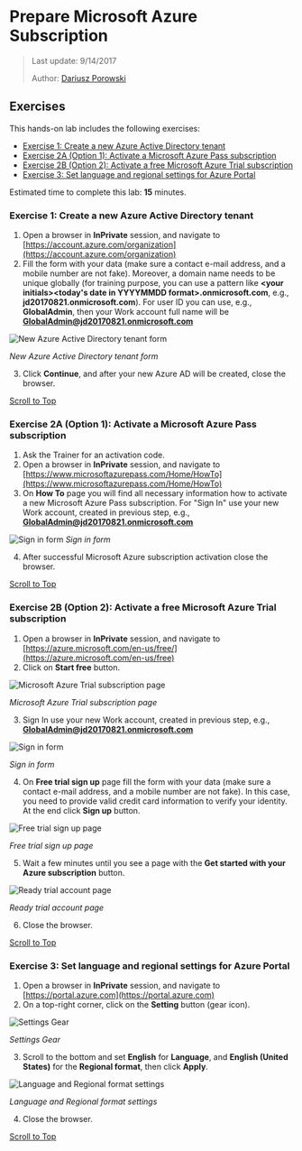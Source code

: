 ﻿# Prepare Microsoft Azure Subscription
>Last update: 9/14/2017
>
>Author: [Dariusz Porowski](http://DariuszPorowski.MS/about/)

## Exercises
This hands-on lab includes the following exercises:
* [Exercise 1: Create a new Azure Active Directory tenant](#exercise-1-create-a-new-azure-active-directory-tenant)
* [Exercise 2A (Option 1): Activate a Microsoft Azure Pass subscription](#exercise-2a-option-1-activate-a-microsoft-azure-pass-subscription)
* [Exercise 2B (Option 2): Activate a free Microsoft Azure Trial subscription](#exercise-2b-option-2-activate-a-free-microsoft-azure-trial-subscription)
* [Exercise 3: Set language and regional settings for Azure Portal](#exercise-3-set-language-and-regional-settings-for-azure-portal)

Estimated time to complete this lab: **15** minutes.

### Exercise 1: Create a new Azure Active Directory tenant
1. Open a browser in **InPrivate** session, and navigate to [https://account.azure.com/organization](https://account.azure.com/organization)
2. Fill the form with your data (make sure a contact e-mail address, and a mobile number are not fake). Moreover, a domain name needs to be unique globally (for training purpose, you can use a pattern like **\<your initials\>\<today's date in YYYYMMDD format\>.onmicrosoft.com**, e.g., **jd20170821.onmicrosoft.com**). For user ID you can use, e.g., **GlobalAdmin**, then your Work account full name will be **GlobalAdmin@jd20170821.onmicrosoft.com**

![New Azure Active Directory tenant form](./_img/newaadtenant.png)

_New Azure Active Directory tenant form_

3. Click **Continue**, and after your new Azure AD will be created, close the browser.

[Scroll to Top](#exercises)

### Exercise 2A (Option 1): Activate a Microsoft Azure Pass subscription
1. Ask the Trainer for an activation code.
2. Open a browser in **InPrivate** session, and navigate to [https://www.microsoftazurepass.com/Home/HowTo](https://www.microsoftazurepass.com/Home/HowTo)
3. On **How To** page you will find all necessary information how to activate a new Microsoft Azure Pass subscription. For "Sign In" use your new Work account, created in previous step, e.g., **GlobalAdmin@jd20170821.onmicrosoft.com**

![Sign in form](./_img/signin.png)
_Sign in form_

4. After successful Microsoft Azure subscription activation close the browser.

[Scroll to Top](#exercises)

### Exercise 2B (Option 2): Activate a free Microsoft Azure Trial subscription
1. Open a browser in **InPrivate** session, and navigate to [https://azure.microsoft.com/en-us/free/](https://azure.microsoft.com/en-us/free)
2. Click on **Start free** button.

![Microsoft Azure Trial subscription page](./_img/azuretrial.png)

_Microsoft Azure Trial subscription page_

3. Sign In use your new Work account, created in previous step, e.g., **GlobalAdmin@jd20170821.onmicrosoft.com**

![Sign in form](./_img/signin.png)

_Sign in form_

4. On **Free trial sign up** page fill the form with your data (make sure a contact e-mail address, and a mobile number are not fake). In this case, you need to provide valid credit card information to verify your identity. At the end click **Sign up** button.

![Free trial sign up page](./_img/trialsignup.png)

_Free trial sign up page_

5. Wait a few minutes until you see a page with the **Get started with your Azure subscription** button.

![Ready trial account page](./_img/readytrial.png)

_Ready trial account page_

6. Close the browser.

[Scroll to Top](#exercises)

### Exercise 3: Set language and regional settings for Azure Portal
1. Open a browser in **InPrivate** session, and navigate to [https://portal.azure.com](https://portal.azure.com)
2. On a top-right corner, click on the **Setting** button (gear icon).

![Settings Gear](./_img/settingsgear.png)

_Settings Gear_

3. Scroll to the bottom and set **English** for **Language**, and **English (United States)** for the **Regional format**, then click **Apply**.

![Language and Regional format settings](./_img/langreg.png)

_Language and Regional format settings_

4. Close the browser.

[Scroll to Top](#exercises)